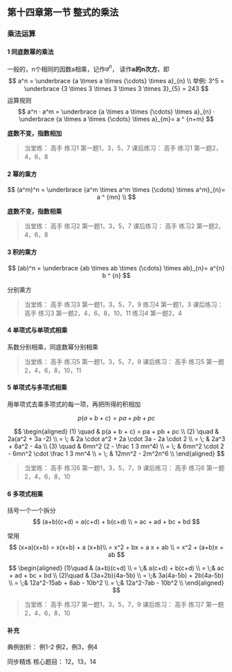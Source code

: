## 第十四章第一节 整式的乘法

### 乘法运算
#### 1 同底数幂的乘法

一般的，n个相同的因数a相乘，记作$a^n$， 读作**a的n次方**，即
$$
a^n = \underbrace {a \times a  \times  {\cdots}  \times a}_{n} \\
举例: 3^5 = \underbrace {3 \times 3 \times 3 \times 3 \times 3}_{5} = 243
$$
运算规则
$$
a^n · a^m = \underbrace {a \times a  \times  {\cdots}  \times a}_{n}  · \underbrace {a \times a  \times  {\cdots}  \times a}_{m}=  a ^ {n+m}
$$

**底数不变，指数相加**

> 当堂练： 高手 练习1  第一题1，3，5，7
课后练习： 高手 练习1  第一题2，4，6，8

#### 2 幂的乘方

$$
(a^m)^n = \underbrace {a^m \times a^m  \times  {\cdots}  \times a^m}_{n}=  a ^ {mn} \\
$$

**底数不变，指数相乘**

> 当堂练： 高手 练习2 第一题1，3，5，7
课后练习： 高手 练习2  第一题2，4，6，8

#### 3 积的乘方
$$
(ab)^n = \underbrace {ab \times ab \times  {\cdots}  \times ab}_{n}=  a^{n} b ^ {n}
$$

分别乘方

> 当堂练： 高手 练习3 第一题1，3，5，7，9
练习4 第一题1，3
课后练习： 高手 练习3  第一题2，4，6，8，10，11
练习4 第一题2，4

#### 4 单项式与单项式相乘
系数分别相乘，同底数幂分别相乘

> 当堂练： 高手 练习5 第一题1，3，5，7，9
课后练习： 高手 练习5 第一题2，4，6，8，10，11

#### 5 单项式与多项式相乘
用单项式去乘多项式的每一项，再把所得的积相加

$$
p(a+b+c) = pa+pb+pc
$$

$$
\begin{aligned}
(1) \quad & p(a + b + c) = pa + pb + pc \\
(2) \quad & 2a(a^2 + 3a -2) \\
= \; & 2a \cdot a^2 + 2a \cdot 3a - 2a \cdot 2 \\
= \; & 2a^3 + 6a^2 - 4a \\
(3) \quad & 6mn^2 (2 - \frac 1 3 mn^4) \\
= \; & 6mn^2 \cdot 2 - 6mn^2 \cdot \frac 1 3 mn^4 \\
= \; & 12mn^2 - 2m^2n^6 \\
\end{aligned}
$$

> 当堂练： 高手 练习6 第一题1，3，5，7，9
课后练习： 高手 练习6 第一题2，4，6，8，10

#### 6 多项式相乘
括号一个一个拆分
$$
(a+b)(c+d) = a(c+d) + b(c+d) \\
= ac + ad + bc + bd
$$

常用
$$
(x+a)(x+b) = x(x+b) + a (x+b)\\
= x^2 + bx + a x + ab \\
= x^2 + (a+b)x + ab
$$


$$
\begin{aligned}
(1)\quad & (a+b)(c+d) \\
=  \;& a(c+d) + b(c+d) \\
=  \;& ac + ad + bc + bd \\
(2)\quad & (3a+2b)(4a-5b) \\
=  \;& 3a(4a-5b) + 2b(4a-5b) \\
=  \;& 12a^2-15ab + 8ab - 10b^2 \\
=  \;& 12a^2-7ab - 10b^2 \\
\end{aligned}
$$


> 当堂练： 高手 练习7 第一题1，3，5，7，9
课后练习： 高手 练习7 第一题2，4，6，8，10

#### 补充
典例剖析：
例1-2
例2，例3，例4

同步精炼
核心题目： 12，13，14
